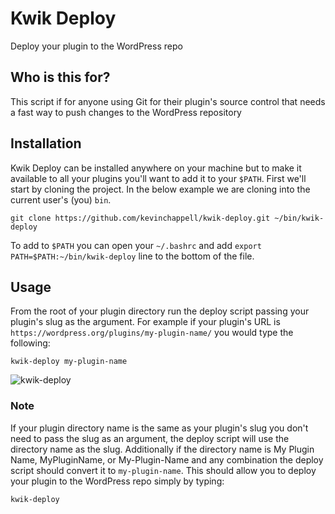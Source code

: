 # Kwik Deploy

Deploy your plugin to the WordPress repo

## Who is this for?
This script if for anyone using Git for their plugin's source control that needs a fast way to push changes to the WordPress repository

## Installation

Kwik Deploy can be installed anywhere on your machine but to make it available to all your plugins you'll want to add it to your `$PATH`. First we'll start by cloning the project. In the below example we are cloning into the current user's (you) `bin`.

~~~
git clone https://github.com/kevinchappell/kwik-deploy.git ~/bin/kwik-deploy
~~~

To add to `$PATH` you can open your `~/.bashrc` and add `export PATH=$PATH:~/bin/kwik-deploy` line to the bottom of the file.

## Usage ##

From the root of your plugin directory run the deploy script passing your plugin's slug as the argument. For example if your plugin's URL is `https://wordpress.org/plugins/my-plugin-name/` you would type the following:

```
kwik-deploy my-plugin-name
```

![kwik-deploy](https://cloud.githubusercontent.com/assets/1457540/12305142/2b5c9f84-ba2b-11e5-92ee-10b5d7c77985.gif)

### Note
If your plugin directory name is the same as your plugin's slug you don't need to pass the slug as an argument, the deploy script will use the directory name as the slug. Additionally if the directory name is My Plugin Name, MyPluginName, or My-Plugin-Name and any combination the deploy script should convert it to `my-plugin-name`. This should allow you to deploy your plugin to the WordPress repo simply by typing:
```
kwik-deploy
```
